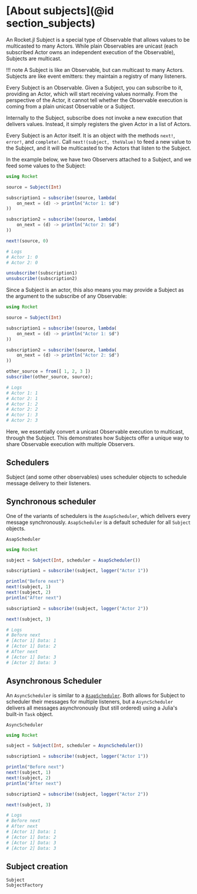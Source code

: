 # [About subjects](@id section_subjects)

An Rocket.jl Subject is a special type of Observable that allows values to be multicasted to many Actors. While plain Observables are unicast (each subscribed Actor owns an independent execution of the Observable), Subjects are multicast.

!!! note
    A Subject is like an Observable, but can multicast to many Actors. Subjects are like event emitters: they maintain a registry of many listeners.


Every Subject is an Observable. Given a Subject, you can subscribe to it, providing an Actor, which will start receiving values normally. From the perspective of the Actor, it cannot tell whether the Observable execution is coming from a plain unicast Observable or a Subject.

Internally to the Subject, subscribe does not invoke a new execution that delivers values. Instead, it simply registers the given Actor in a list of Actors.

Every Subject is an Actor itself. It is an object with the methods `next!`, `error!`, and `complete!`. Call `next!(subject, theValue)` to feed a new value to the Subject, and it will be multicasted to the Actors that listen to the Subject.

In the example below, we have two Observers attached to a Subject, and we feed some values to the Subject:

```julia
using Rocket

source = Subject(Int)

subscription1 = subscribe!(source, lambda(
    on_next = (d) -> println("Actor 1: $d")
))

subscription2 = subscribe!(source, lambda(
    on_next = (d) -> println("Actor 2: $d")
))

next!(source, 0)

# Logs
# Actor 1: 0
# Actor 2: 0

unsubscribe!(subscription1)
unsubscribe!(subscription2)

```

Since a Subject is an actor, this also means you may provide a Subject as the argument to the subscribe of any Observable:

```julia
using Rocket

source = Subject(Int)

subscription1 = subscribe!(source, lambda(
    on_next = (d) -> println("Actor 1: $d")
))

subscription2 = subscribe!(source, lambda(
    on_next = (d) -> println("Actor 2: $d")
))

other_source = from([ 1, 2, 3 ])
subscribe!(other_source, source);

# Logs
# Actor 1: 1
# Actor 2: 1
# Actor 1: 2
# Actor 2: 2
# Actor 1: 3
# Actor 2: 3
```

Here, we essentially convert a unicast Observable execution to multicast, through the Subject. This demonstrates how Subjects offer a unique way to share Observable execution with multiple Observers.

## Schedulers

Subject (and some other observables) uses scheduler objects to schedule message delivery to their listeners.

## Synchronous scheduler

One of the variants of schedulers is the `AsapScheduler`, which delivers every message synchronously.
`AsapScheduler` is a default scheduler for all `Subject` objects.

```@docs
AsapScheduler
```

```julia
using Rocket

subject = Subject(Int, scheduler = AsapScheduler())

subscription1 = subscribe!(subject, logger("Actor 1"))

println("Before next")
next!(subject, 1)
next!(subject, 2)
println("After next")

subscription2 = subscribe!(subject, logger("Actor 2"))

next!(subject, 3)

# Logs
# Before next
# [Actor 1] Data: 1
# [Actor 1] Data: 2
# After next
# [Actor 1] Data: 3
# [Actor 2] Data: 3
```

## Asynchronous Scheduler

An `AsyncScheduler` is similar to a [`AsapScheduler`](@ref). Both allows for Subject to scheduler their messages for multiple listeners,
but a `AsyncScheduler` delivers all messages asynchronously (but still ordered) using a Julia's built-in `Task` object.

```@docs
AsyncScheduler
```

```julia
using Rocket

subject = Subject(Int, scheduler = AsyncScheduler())

subscription1 = subscribe!(subject, logger("Actor 1"))

println("Before next")
next!(subject, 1)
next!(subject, 2)
println("After next")

subscription2 = subscribe!(subject, logger("Actor 2"))

next!(subject, 3)

# Logs
# Before next
# After next
# [Actor 1] Data: 1
# [Actor 1] Data: 2
# [Actor 1] Data: 3
# [Actor 2] Data: 3

```

## Subject creation

```@docs
Subject
SubjectFactory
```
